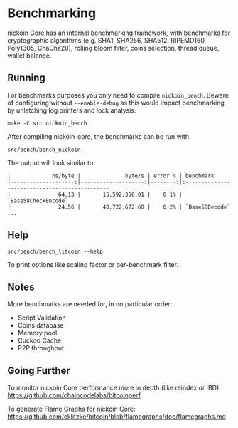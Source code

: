 Benchmarking
============

nickoin Core has an internal benchmarking framework, with benchmarks
for cryptographic algorithms (e.g. SHA1, SHA256, SHA512, RIPEMD160, Poly1305, ChaCha20), rolling bloom filter, coins selection,
thread queue, wallet balance.

Running
---------------------

For benchmarks purposes you only need to compile `nickoin_bench`. Beware of configuring without `--enable-debug` as this would impact
benchmarking by unlatching log printers and lock analysis.

    make -C src nickoin_bench

After compiling nickoin-core, the benchmarks can be run with:

    src/bench/bench_nickoin

The output will look similar to:
```
|             ns/byte |              byte/s | error % | benchmark
|--------------------:|--------------------:|--------:|:----------------------------------------------
|               64.13 |       15,592,356.01 |    0.1% | `Base58CheckEncode`
|               24.56 |       40,722,672.68 |    0.2% | `Base58Decode`
...
```

Help
---------------------

    src/bench/bench_litcoin --help

To print options like scaling factor or per-benchmark filter.

Notes
---------------------
More benchmarks are needed for, in no particular order:
- Script Validation
- Coins database
- Memory pool
- Cuckoo Cache
- P2P throughput

Going Further
--------------------

To monitor nickoin Core performance more in depth (like reindex or IBD): https://github.com/chaincodelabs/bitcoinperf

To generate Flame Graphs for nickoin Core: https://github.com/eklitzke/bitcoin/blob/flamegraphs/doc/flamegraphs.md
